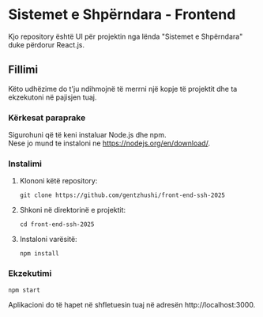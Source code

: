 # Sistemet e Shpërndara - Frontend

Kjo repository është UI për projektin nga lënda "Sistemet e Shpërndara" duke përdorur React.js.

## Fillimi

Këto udhëzime do t'ju ndihmojnë të merrni një kopje të projektit dhe ta ekzekutoni në pajisjen tuaj.

### Kërkesat paraprake

Sigurohuni që të keni instaluar Node.js dhe npm.\
Nese jo mund te instaloni ne https://nodejs.org/en/download/.

### Instalimi

1. Klononi këtë repository:

    ```
    git clone https://github.com/gentzhushi/front-end-ssh-2025
    ```
2. Shkoni në direktorinë e projektit:

    ```
    cd front-end-ssh-2025
    ```
3. Instaloni varësitë:

    ```
    npm install
    ```
### Ekzekutimi
    
    npm start


Aplikacioni do të hapet në shfletuesin tuaj në adresën http://localhost:3000.